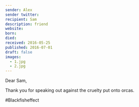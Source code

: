 ```yaml
---
sender: Alex
sender twitter: 
recipient: Sam
description: friend
website: 
born: 
died: 
received: 2016-05-25
published: 2016-07-01
draft: false
images:
  - 1.jpg
  - 2.jpg
---
```


Dear Sam, 

Thank you for speaking out against the cruelty put onto orcas. 

#Blackfisheffect